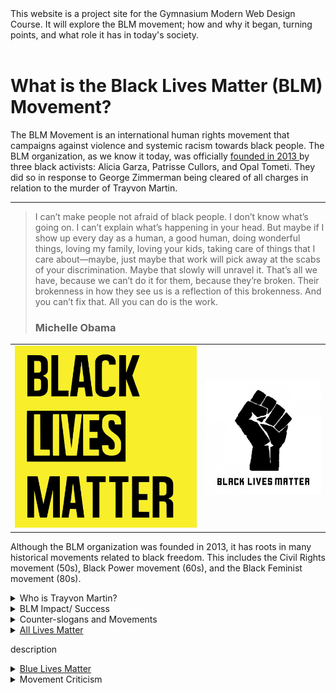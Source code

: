 <!DOCTYPE html>
<html>
  <main>
   <title>
     <link type="text/css" rel="stylesheet" href="/styles.css">
    </title>
This website is a project site for the Gymnasium Modern Web Design Course. It will explore the BLM movement; how and why it began, turning points, and what role it has in today's society. 
  </main>

<br>
<h1>
What is the Black Lives Matter (BLM) Movement?
</h1>

<p>The BLM Movement is an international human rights movement that campaigns against violence and systemic racism towards black people. The BLM organization, as we know it today, was officially <a href="https://blacklivesmatter.com/about/">founded in 2013 </a> by three black activists: Alicia Garza, Patrisse Cullors, and Opal Tometi. They did so in response to George Zimmerman being cleared of all charges in relation to the murder of Trayvon Martin. </p> <hr>

<blockquote>
  <p>I can’t make people not afraid of black people. I don’t know what’s going on. I can’t explain what’s happening in your head. But maybe if I show up every day as a human, a good human, doing wonderful things, loving my family, loving your kids, taking care of things that I care about—maybe, just maybe that work will pick away at the scabs of your discrimination. Maybe that slowly will unravel it. That’s all we have, because we can’t do it for them, because they’re broken. Their brokenness in how they see us is a reflection of this brokenness. And you can’t fix that. All you can do is the work.</p>
  <h3> Michelle Obama</h3>
</blockquote>

<table>
  <tr>
    <td> <img src="BLM-yellow.webp" alt="A yellow Black Lives Matter sign"> </td>
    <td> <img src="BLM-fist.jpg" alt="A black fist with BLM text"> </td>
  </tr>
</table>


<p>Although the BLM organization was founded in 2013, it has roots in many historical movements related to black freedom. This includes the Civil Rights movement (50s), Black Power movement (60s), and the Black Feminist movement (80s).</p>

<details>
  <summary> Who is Trayvon Martin?</summary>
    <p>Trayvon Martin was a 17 year old black male from Florida. He was walking back from a convieniance store to a family members home when George Zimmerman, a community watch member, fatally shot Treyvon in the chest. Initially, Zimmerman was not arrested due to Florida's <a href="https://en.wikipedia.org/wiki/Stand-your-ground_law">Stand Your Ground law</a>, a law that gives each person a right to defend themselves and others against threats or perceived threats. This includes applying lethal force even if the situation could have been de-escalated by safely retreating. Only after media coverage of the case spread news far and wide, which led to protests and the first uses of the hashtag #BlackLivesMatter, did the police arrest Zimmerman. Unfortunately, the jurry found him innocent.</p>
</details>
<details>
<summary>BLM Impact/ Success</summary>
   <p>description</p>
</details>
<details>
  <summary>Counter-slogans and Movements</summary>
   <p>description</p>
</details>
<details>
  <summary><a href="https://mgray95.github.io/BLMmovement/ALM.md">
  All Lives Matter</a><summary>
    <p>description</p>
</details>
<details>
   <summary> <a href="https://mgray95.github.io/blueLMmovement/ALM.md">
     Blue Lives Matter</a></summary>
    <p>description</p>
</details>
<details>
    <summary>Movement Criticism</summary>
    <p>description</p>
</details>

</html>








